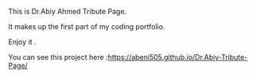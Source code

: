 This is Dr.Abiy Ahmed Tribute Page.

It makes up the first part of my coding portfolio.

Enjoy it .

You can see this project here :https://abeni505.github.io/Dr.Abiy-Tribute-Page/
